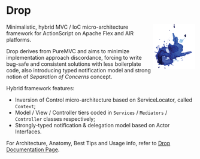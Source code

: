 # Drop

<img src="/docs/logo.png" align="right"></img>
Minimalistic, hybrid MVC / IoC micro-architecture framework for ActionScript on Apache Flex and AIR platforms.

Drop derives from PureMVC and aims to minimize implementation approach discordance, forcing to write bug-safe and consistent solutions with less boilerplate code, also introducing typed notification model and strong notion of *Separation of Concerns* concept.

Hybrid framework features:
* Inversion of Control micro-architecture based on ServiceLocator, called `Context`;
* Model / View / Controller tiers coded in `Services` / `Mediators` / `Controller` classes respectively;
* Strongly-typed notification & delegation model based on Actor Interfaces.

For Architecture, Anatomy, Best Tips and Usage info, refer to [Drop Documentation Page](http://jdanilov.github.io/drop/).
